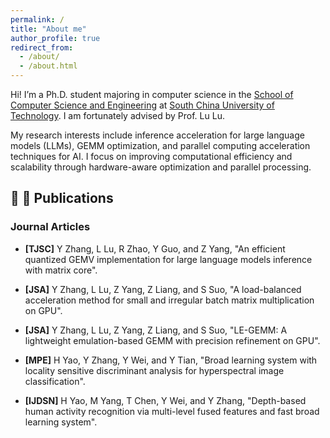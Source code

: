 ```yaml
---
permalink: /
title: "About me"
author_profile: true
redirect_from: 
  - /about/
  - /about.html
---
```


Hi! I’m a Ph.D. student majoring in computer science in the [School of Computer Science and Engineering](https://www2.scut.edu.cn/cs/) at [South China University of Technology](https://www.scut.edu.cn/new/). I am fortunately advised by Prof. Lu Lu. 

My research interests include inference acceleration for large language models (LLMs), GEMM optimization, and parallel computing acceleration techniques for AI. I focus on improving computational efficiency and scalability through hardware-aware optimization and parallel processing.



##  📘 📖 Publications
### Journal Articles
-  **[TJSC]** Y Zhang, L Lu, R Zhao, Y Guo, and Z Yang, "An efficient quantized GEMV implementation for large language models inference with matrix core".
  
-  **[JSA]** Y Zhang, L Lu, Z Yang, Z Liang, and S Suo, "A load-balanced acceleration method for small and irregular batch matrix multiplication on GPU".

-  **[JSA]** Y Zhang, L Lu, Z Yang, Z Liang, and S Suo, "LE-GEMM: A lightweight emulation-based GEMM with precision refinement on GPU".

-  **[MPE]** H Yao, Y Zhang, Y Wei, and Y Tian, "Broad learning system with locality sensitive discriminant analysis for hyperspectral image classification".

-  **[IJDSN]** H Yao, M Yang, T Chen, Y Wei, and Y Zhang, "Depth-based human activity recognition via multi-level fused features and fast broad learning system".



<!-- ## Conference Papers -->



